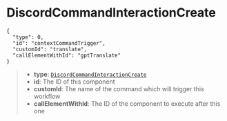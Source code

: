 # DiscordCommandInteractionCreate
```
{
  "type": 0,
  "id": "contextCommandTrigger",
  "customId": "translate",
  "callElementWithId": "gptTranslate"
}
```

> - **type**: [`DiscordCommandInteractionCreate`](Workflow%20Schema.md###type)
> - **id**: The ID of this component
> - **customId**: The name of the command which will trigger this workflow
> - **callElementWithId**: The ID of the component to execute after this one
